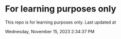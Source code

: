 # For learning purposes only
This repo is for learning purposes only.
Last updated at

Wednesday, November 15, 2023 2:34:37 PM

